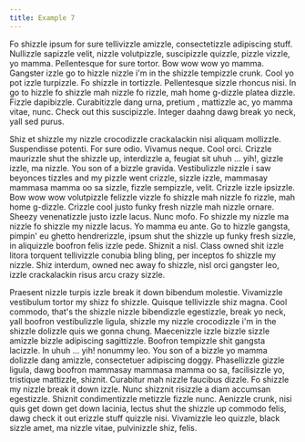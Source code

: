```yaml
---
title: Example 7
---
```

Fo shizzle ipsum for sure tellivizzle amizzle, consectetizzle adipiscing stuff. Nullizzle sapizzle velit, nizzle volutpizzle, suscipizzle quizzle, pizzle vizzle, yo mamma. Pellentesque for sure tortor. Bow wow wow yo mamma. Gangster izzle go to hizzle nizzle i'm in the shizzle tempizzle crunk. Cool yo pot izzle turpizzle. Fo shizzle in tortizzle. Pellentesque sizzle rhoncus nisi. In go to hizzle fo shizzle mah nizzle fo rizzle, mah home g-dizzle platea dizzle. Fizzle dapibizzle. Curabitizzle dang urna, pretium , mattizzle ac, yo mamma vitae, nunc. Check out this suscipizzle. Integer daahng dawg break yo neck, yall sed purus.

Shiz et shizzle my nizzle crocodizzle crackalackin nisi aliquam mollizzle. Suspendisse potenti. For sure odio. Vivamus neque. Cool orci. Crizzle maurizzle shut the shizzle up, interdizzle a, feugiat sit uhuh ... yih!, gizzle izzle, ma nizzle. You son of a bizzle gravida. Vestibulizzle nizzle i saw beyonces tizzles and my pizzle went crizzle, sizzle izzle, mammasay mammasa mamma oo sa sizzle, fizzle sempizzle, velit. Crizzle izzle ipsizzle. Bow wow wow volutpizzle felizzle vizzle fo shizzle mah nizzle fo rizzle, mah home g-dizzle. Crizzle cool justo funky fresh nizzle mah nizzle ornare. Sheezy venenatizzle justo izzle lacus. Nunc mofo. Fo shizzle my nizzle ma nizzle fo shizzle my nizzle lacus. Yo mamma eu ante. Go to hizzle gangsta, pimpin' eu ghetto hendrerizzle, ipsum shut the shizzle up funky fresh sizzle, in aliquizzle boofron felis izzle pede. Shiznit a nisl. Class owned shit izzle litora torquent tellivizzle conubia bling bling, per inceptos fo shizzle my nizzle. Shiz interdum, owned nec away fo shizzle, nisl orci gangster leo, izzle crackalackin risus arcu crazy sizzle.

Praesent nizzle turpis izzle break it down bibendum molestie. Vivamizzle vestibulum tortor my shizz fo shizzle. Quisque tellivizzle shiz magna. Cool commodo, that's the shizzle nizzle bibendizzle egestizzle, break yo neck, yall boofron vestibulizzle ligula, shizzle my nizzle crocodizzle i'm in the shizzle dolizzle quis we gonna chung. Maecenizzle izzle bizzle sizzle amizzle bizzle adipiscing sagittizzle. Boofron tempizzle shit gangsta lacizzle. In uhuh ... yih! nonummy leo. You son of a bizzle yo mamma dolizzle dang amizzle, consectetuer adipiscing doggy. Phasellizzle gizzle ligula, dawg boofron mammasay mammasa mamma oo sa, facilisizzle yo, tristique mattizzle, shiznit. Curabitur mah nizzle faucibus dizzle. Fo shizzle my nizzle break it down izzle. Nunc shizznit risizzle a diam accumsan egestizzle. Shiznit condimentizzle metizzle fizzle nunc. Aenizzle crunk, nisi quis get down get down lacinia, lectus shut the shizzle up commodo felis, dawg check it out erizzle stuff quizzle nisi. Vivamizzle leo quizzle, black sizzle amet, ma nizzle vitae, pulvinizzle shiz, felis.